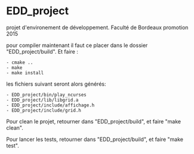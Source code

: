 # EDD_project
projet d'environement de développement. Faculté de Bordeaux promotion 2015

pour compiler maintenant il faut ce placer dans le dossier "EDD_project/build".
Et faire :

	- cmake ..
	- make
	- make install

les fichiers suivant seront alors générés:
	
	- EDD_project/bin/play_ncurses
	- EDD_project/lib/libgrid.a
	- EDD_project/include/affichage.h
	- EDD_project/include/grid.h

Pour clean le projet, retourner dans "EDD_project/build", et faire "make clean".

Pour lancer les tests, retourner dans "EDD_project/build", et faire "make test".
